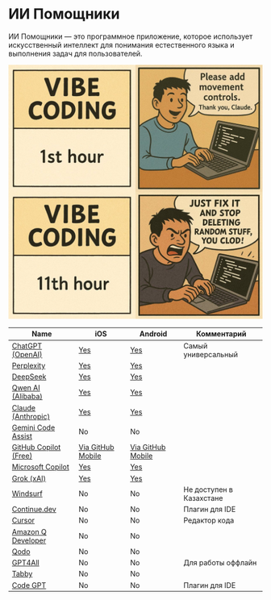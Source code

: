 # ИИ Помощники

ИИ Помощники — это программное приложение, которое использует искусственный интеллект для понимания естественного языка и выполнения задач для пользователей.  

![alt text](img/img_27.png)

<table>
  <thead>
    <tr>
      <th>Name</th>
      <th>iOS</th>
      <th>Android</th>
      <th>Комментарий</th>
    </tr>
  </thead>
  <tbody>
    <tr>
      <td><a href="https://chatgpt.com/">ChatGPT (OpenAI)</a></td>
      <td><a href="https://apps.apple.com/us/app/chatgpt/id6448311069">Yes</a></td>
      <td><a href="https://play.google.com/store/apps/details?id=com.openai.chatgpt">Yes</a></td>
      <td>Самый универсальный</td>
    </tr>
    <tr>
      <td><a href="https://www.perplexity.ai/">Perplexity</a></td>
      <td><a href="https://apps.apple.com/us/app/perplexity-ask-anything/id1668000334">Yes</a></td>
      <td><a href="https://play.google.com/store/apps/details?id=ai.perplexity.ask">Yes</a></td>
      <td></td>
    </tr>
    <tr>
      <td><a href="https://www.deepseek.com/">DeepSeek</a></td>
      <td><a href="https://apps.apple.com/us/app/deepseek-ai-assistant/id6737597349">Yes</a></td>
      <td><a href="https://play.google.com/store/apps/details?id=com.deepseek.ai">Yes</a></td>
      <td></td>
    </tr>
    <tr>
      <td><a href="https://qwen.ai/">Qwen AI (Alibaba)</a></td>
      <td><a href="https://apps.apple.com/app/id6743778442">Yes</a></td>
      <td><a href="https://play.google.com/store/apps/details?id=ai.qwenlm.chat.android&pli=1">Yes</a></td>
      <td></td>
    </tr>
    <tr>
      <td><a href="https://claude.ai/">Claude (Anthropic)</a></td>
      <td><a href="https://apps.apple.com/us/app/claude-by-anthropic/id6473753684">Yes</a></td>
      <td><a href="https://play.google.com/store/apps/details?id=ai.claude.app">Yes</a></td>
      <td></td>
    </tr>
    <tr>
      <td><a href="https://codeassist.google">Gemini Code Assist</a></td>
      <td>No</td>
      <td>No</td>
      <td></td>
    </tr>
    <tr>
      <td><a href="https://github.com/features/copilot">GitHub Copilot (Free)</a></td>
      <td><a href="https://apps.apple.com/us/app/github/id1477376905">Via GitHub Mobile</a></td>
      <td><a href="https://play.google.com/store/apps/details?id=com.github.android">Via GitHub Mobile</a></td>
      <td></td>
    </tr>
    <tr>
      <td><a href="https://copilot.microsoft.com/">Microsoft Copilot</a></td>
      <td><a href="https://apps.apple.com/us/app/microsoft-copilot/id6472538445">Yes</a></td>
      <td><a href="https://play.google.com/store/apps/details?id=com.microsoft.copilot">Yes</a></td>
      <td></td>
    </tr>
    <tr>
      <td><a href="https://grok.com/">Grok (xAI)</a></td>
      <td><a href="https://apps.apple.com/us/app/grok/id6670324846">Yes</a></td>
      <td><a href="https://play.google.com/store/apps/details?id=ai.x.grok">Yes</a></td>
      <td></td>
    </tr>
    <tr>
      <td><a href="https://windsurf.com/">Windsurf</a></td>
      <td>No</td>
      <td>No</td>
      <td>Не доступен в Казахстане</td>
    </tr>
    <tr>
      <td><a href="https://www.continue.dev/">Continue.dev</a></td>
      <td>No</td>
      <td>No</td>
      <td>Плагин для IDE</td>
    </tr>
    <tr>
      <td><a href="https://cursor.com/">Cursor</a></td>
      <td>No</td>
      <td>No</td>
      <td>Редактор кода</td>
    </tr>
    <tr>
      <td><a href="https://aws.amazon.com/ru/q/developer/">Amazon Q Developer</a></td>
      <td>No</td>
      <td>No</td>
      <td></td>
    </tr>
    <tr>
      <td><a href="https://www.qodo.ai/">Qodo</a></td>
      <td>No</td>
      <td>No</td>
      <td></td>
    </tr>
    <tr>
      <td><a href="https://www.nomic.ai/gpt4all">GPT4All</a></td>
      <td>No</td>
      <td>No</td>
      <td>Для работы оффлайн</td>
    </tr>
    <tr>
      <td><a href="https://www.tabbyml.com/">Tabby</a></td>
      <td>No</td>
      <td>No</td>
      <td></td>
    </tr>
    <tr>
      <td><a href="https://www.codegpt.co/">Code GPT</a></td>
      <td>No</td>
      <td>No</td>
      <td>Плагин для IDE</td>
    </tr>
    
  </tbody>
</table>